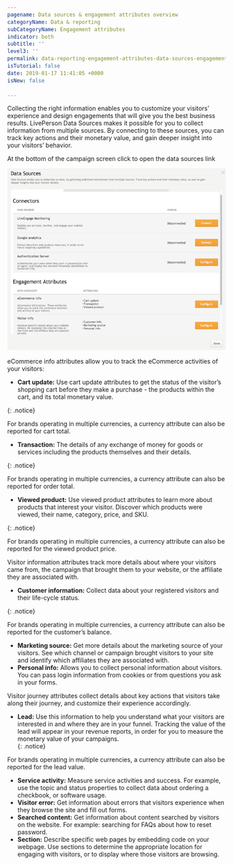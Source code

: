 ```yaml
---
pagename: Data sources & engagement attributes overview
categoryName: Data & reporting
subCategoryName: Engagement attributes
indicator: both
subtitle: ''
level3: ''
permalink: data-reporting-engagement-attributes-data-sources-engagement-attributes-overview.html
isTutorial: false
date: 2019-01-17 11:41:05 +0000
isNew: false

---
```

Collecting the right information enables you to customize your visitors’ experience and design engagements that will give you the best business results. LivePerson Data Sources makes it possible for you to collect information from multiple sources. By connecting to these sources, you can track key actions and their monetary value, and gain deeper insight into your visitors’ behavior.

At the bottom of the campaign screen click to open the data sources link

![](/img/data-sources2.png)

eCommerce info attributes allow you to track the eCommerce activities of your visitors:

* **Cart update:** Use cart update attributes to get the status of the visitor’s shopping cart before they make a purchase - the products within the cart, and its total monetary value.  

{: .notice}

For brands operating in multiple currencies, a currency attribute can also be reported for cart total.
* **Transaction:** The details of any exchange of money for goods or services including the products themselves and their details.

{: .notice}

For brands operating in multiple currencies, a currency attribute can also be reported for order total.
* **Viewed product:** Use viewed product attributes to learn more about products that interest your visitor. Discover which products were viewed, their name, category, price, and SKU.

{: .notice}

For brands operating in multiple currencies, a currency attribute can also be reported for the viewed product price.

Visitor information attributes track more details about where your visitors came from, the campaign that brought them to your website, or the affiliate they are associated with.

* **Customer information:** Collect data about your registered visitors and their life-cycle status.  

{: .notice}

For brands operating in multiple currencies, a currency attribute can also be reported for the customer’s balance.
* **Marketing source:** Get more details about the marketing source of your visitors. See which channel or campaign brought visitors to your site and identify which affiliates they are associated with.
* **Personal info:** Allows you to collect personal information about visitors. You can pass login information from cookies or from questions you ask in your forms.

Visitor journey attributes collect details about key actions that visitors take along their journey, and customize their experience accordingly.

* **Lead:** Use this information to help you understand what your visitors are interested in and where they are in your funnel. Tracking the value of the lead will appear in your revenue reports, in order for you to measure the monetary value of your campaigns.  
  {: .notice}

For brands operating in multiple currencies, a currency attribute can also be reported for the lead value.
* **Service activity:** Measure service activities and success. For example, use the topic and status properties to collect data about ordering a checkbook, or software usage.
* **Visitor error:** Get information about errors that visitors experience when they browse the site and fill out forms.
* **Searched content:** Get information about content searched by visitors on the website. For example: searching for FAQs about how to reset password.
* **Section:** Describe specific web pages by embedding code on your webpage. Use sections to determine the appropriate location for engaging with visitors, or to display where those visitors are browsing.